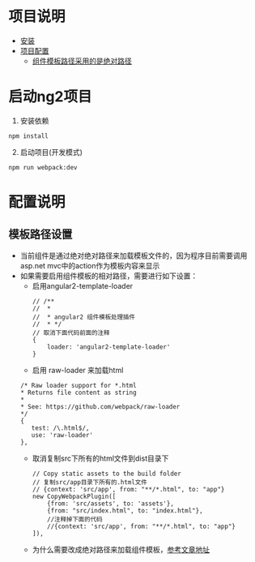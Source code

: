 项目说明
====================

* [安装](#启动ng2项目)
* [项目配置](#配置说明)
    + [组件模板路径采用的是绝对路径](#模板路径设置)


# 启动ng2项目 #
1. 安装依赖
```
npm install 
```
2. 启动项目(开发模式)
```
npm run webpack:dev
```
# 配置说明 #
## 模板路径设置 ##
* 当前组件是通过绝对绝对路径来加载模板文件的，因为程序目前需要调用asp.net mvc中的action作为模板内容来显示
* 如果需要启用组件模板的相对路径，需要进行如下设置：
    + 启用angular2-template-loader
        ```
        // /**
        //  *
        //  * angular2 组件模板处理插件
        //  * */
        // 取消下面代码前面的注释
        {
            loader: 'angular2-template-loader'
        }
        ```
    + 启用 raw-loader 来加载html
    ```
    /* Raw loader support for *.html
    * Returns file content as string
    *
    * See: https://github.com/webpack/raw-loader
    */
    {
       test: /\.html$/,
       use: 'raw-loader'
    },
    ```
    + 取消复制src下所有的html文件到dist目录下
        ```
        // Copy static assets to the build folder
        // 复制src/app目录下所有的.html文件
        // {context: 'src/app', from: "**/*.html", to: "app"}
        new CopyWebpackPlugin([
            {from: 'src/assets', to: 'assets'},
            {from: "src/index.html", to: "index.html"},
            //注释掉下面的代码
            //{context: 'src/app', from: "**/*.html", to: "app"}
        ]),
        ```
    + 为什么需要改成绝对路径来加载组件模板，[参考文章地址](http://stackoverflow.com/questions/40179955/templateurl-in-angular2-component-not-loading-url)